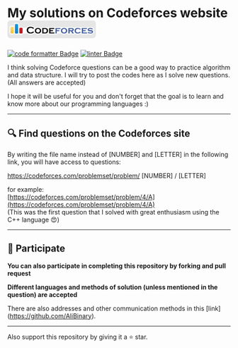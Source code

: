 # My solutions on Codeforces website <a href="https://codeforces.com/"><img src="cf.png" alt="vscode" width="200" height="40"></a>

[![code formatter Badge](https://img.shields.io/badge/Code%20Style-autopep8-blue?logo=python&logoColor=white)](https://github.com/microsoft/vscode-autopep8)
[![linter Badge](https://img.shields.io/badge/Linter-flake8-yellow?logo=python&logoColor=white)](https://github.com/microsoft/vscode-flake8)


I think solving Codeforce questions can be a good way to practice algorithm and data structure. I will try to post the codes here as I solve new questions. (All answers are accepted)

I hope it will be useful for you and don't forget that the goal is to learn and know more about our programming languages :)

***

## :mag: Find questions on the Codeforces site
By writing the file name instead of [NUMBER] and [LETTER] in the following link, you will have access to questions:

https://codeforces.com/problemset/problem/ [NUMBER] / [LETTER]

for example:
<br>
[https://codeforces.com/problemset/problem/4/A](https://codeforces.com/problemset/problem/4/A)
<br>
(This was the first question that I solved with great enthusiasm using the C++ language 😍)

***

## :handshake: Participate
**You can also participate in completing this repository by forking and pull request**

**Different languages and methods of solution (unless mentioned in the question) are accepted**

There are also addresses and other communication methods in this [link] (https://github.com/AliBinary).

***

Also support this repository by giving it a ⭐ star.

